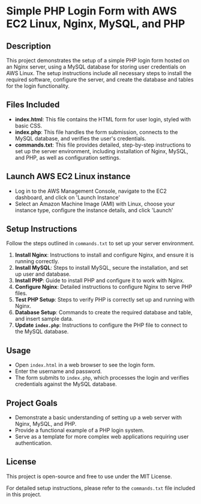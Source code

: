 # Simple PHP Login Form with AWS EC2 Linux, Nginx, MySQL, and PHP

## Description
This project demonstrates the setup of a simple PHP login form hosted on an Nginx server, using a MySQL database for storing user credentials on AWS Linux. The setup instructions include all necessary steps to install the required software, configure the server, and create the database and tables for the login functionality.

## Files Included
- **index.html**: This file contains the HTML form for user login, styled with basic CSS.
- **index.php**: This file handles the form submission, connects to the MySQL database, and verifies the user's credentials.
- **commands.txt**: This file provides detailed, step-by-step instructions to set up the server environment, including installation of Nginx, MySQL, and PHP, as well as configuration settings.

## Launch AWS EC2 Linux instance
- Log in to the AWS Management Console, navigate to the EC2 dashboard, and click on 'Launch Instance'
- Select an Amazon Machine Image (AMI) with Linux, choose your instance type, configure the instance details, and click 'Launch'


## Setup Instructions
Follow the steps outlined in `commands.txt` to set up your server environment.

1. **Install Nginx**: Instructions to install and configure Nginx, and ensure it is running correctly.
2. **Install MySQL**: Steps to install MySQL, secure the installation, and set up user and database.
3. **Install PHP**: Guide to install PHP and configure it to work with Nginx.
4. **Configure Nginx**: Detailed instructions to configure Nginx to serve PHP files.
5. **Test PHP Setup**: Steps to verify PHP is correctly set up and running with Nginx.
6. **Database Setup**: Commands to create the required database and table, and insert sample data.
7. **Update `index.php`**: Instructions to configure the PHP file to connect to the MySQL database.

## Usage
- Open `index.html` in a web browser to see the login form.
- Enter the username and password.
- The form submits to `index.php`, which processes the login and verifies credentials against the MySQL database.

## Project Goals
- Demonstrate a basic understanding of setting up a web server with Nginx, MySQL, and PHP.
- Provide a functional example of a PHP login system.
- Serve as a template for more complex web applications requiring user authentication.

## License
This project is open-source and free to use under the MIT License.

For detailed setup instructions, please refer to the `commands.txt` file included in this project.
